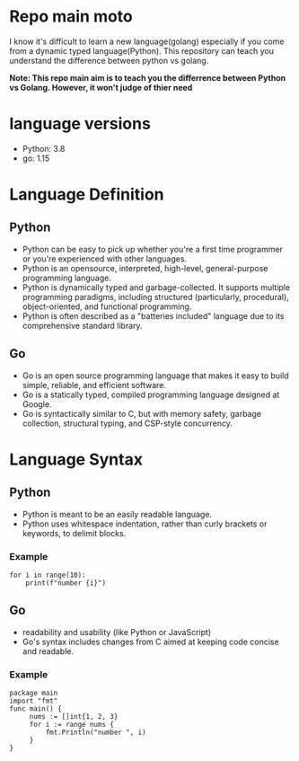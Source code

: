 # Repo main moto
I know it's difficult to learn a new language(golang) especially if you come from a dynamic typed language(Python). This repository can teach you understand the difference between python vs golang.

**Note: This repo main aim is to teach you the differrence between Python vs Golang. However, it won't judge of thier need**

# language versions
* Python: 3.8
* go: 1.15

# Language Definition
## Python
* Python can be easy to pick up whether you're a first time programmer or you're experienced with other languages. 
* Python is an opensource, interpreted, high-level, general-purpose programming language.
* Python is dynamically typed and garbage-collected. It supports multiple programming paradigms, including structured (particularly, procedural), object-oriented, and functional programming.
* Python is often described as a "batteries included" language due to its comprehensive standard library.
## Go
* Go is an open source programming language that makes it easy to build simple, reliable, and efficient software.
* Go is a statically typed, compiled programming language designed at Google.
* Go is syntactically similar to C, but with memory safety, garbage collection, structural typing, and CSP-style concurrency.

# Language Syntax
## Python
* Python is meant to be an easily readable language.
* Python uses whitespace indentation, rather than curly brackets or keywords, to delimit blocks.
### Example
```
for i in range(10):
    print(f"number {i}")
```
## Go
* readability and usability (like Python or JavaScript)
* Go's syntax includes changes from C aimed at keeping code concise and readable.
### Example
```
package main
import "fmt"
func main() {
     nums := []int{1, 2, 3}
     for i := range nums {
         fmt.Println("number ", i)
     }
}
```
